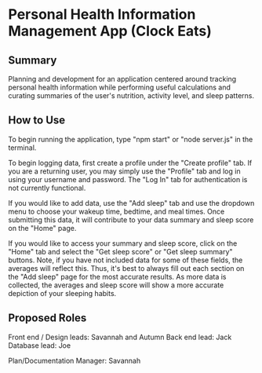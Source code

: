# Personal Health Information Management App (Clock Eats)

## Summary 

Planning and development for an application centered around tracking personal health information while performing useful calculations and curating summaries of the user's nutrition, activity level, and sleep patterns.

## How to Use

To begin running the application, type "npm start" or "node server.js" in the terminal.

To begin logging data, first create a profile under the "Create profile" tab. If you are a returning user, you may simply use the "Profile" tab and log in using your username and password. The "Log In" tab for authentication is not currently functional.

If you would like to add data, use the "Add sleep" tab and use the dropdown menu to choose your wakeup time, bedtime, and meal times. Once submitting this data, it will contribute to your data summary and sleep score on the "Home" page.

If you would like to access your summary and sleep score, click on the "Home" tab and select the "Get sleep score" or "Get sleep summary" buttons. Note, if you have not included data for some of these fields, the averages will reflect this. Thus, it's best to always fill out each section on the "Add sleep" page for the most accurate results. As more data is collected, the averages and sleep score will show a more accurate depiction of your sleeping habits.

## Proposed Roles
Front end / Design leads: Savannah and Autumn
Back end lead: Jack
Database lead: Joe

Plan/Documentation Manager: Savannah
